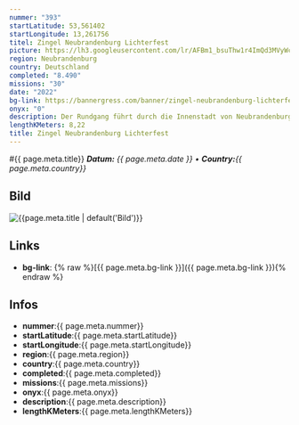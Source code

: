 ```yaml
---
nummer: "393"
startLatitude: 53,561402
startLongitude: 13,261756
titel: Zingel Neubrandenburg Lichterfest
picture: https://lh3.googleusercontent.com/lr/AFBm1_bsuThw1r4ImQd3MVyWco8234Fu8Jh8ZCjd4SsyF7d6K6oWNW2aFmePV1XChTZ8DjzuhqozN2MF0gZz1OxTvs_t1G5TS9jsPkgpOIIX8efEKkl0-DE4SXUSh-ShPuzsymruqOfJgdhjY_syUMS8kTtqy6ywG89tlNEvJwMEceH5Uw4rt2EysOhuRPt7cajEc5Be7sz_NQHNLE5CM-ZNuoF67tUMMLf6FsNcpptINzCcn-rwh36nLxc8IVkfa9aC2ssc9MoRjAHYobIVGdMXrVPNvXcndBT_G9o-myLCekucg5QSQqe3DMkXKlVlIsar6gZ62xFpej0fvoGeP10Iw_w8zMxg29ZoN1Akx8U0E0qXquuznXDqT17G5_cLnDukDJIPPDgSkL6g2UPJBO7IHOiqyJhk1YUxk2dWxldP_a7dkoCQPHj06l0cWP0p9OZKvaAcb28umii4egmDfrocTuu_CpYEXyA9djkht6b-r89Qq4JFl_0DjZ44EqQvA0XgW6jsGM6npc0lF1qOtwwqDZ93NzsVu2hs2c9ENGamsvmLCIioNEGEXeZblI670ZY_mFHuYPl3r2Yu-oiYHK11NZtQyhKHFMLMSeswq7bDLbRu2iAdNf5NRb6Ef-pkvFWfAMNHXMNtR391sXV3IgnN9w3V7NxuClpkPC77LG74PvR_0PsyQyeKkNEPzbm1dZz-fr1uX6_K0qw2P7ydhk2NQOE0O6bFYGeGzRtyK5hqhw6RKZxdAj4h0jk9c6kSjkQ1jTdLimuh0Dy0G9KRu-nhY-elGUitImNoJKnX4X0SAuE-g80K0Xb_7DazmCvouqaDAa-oXfwcrlMGotTqqW8o8Hhsn-myq4UPYp04
region: Neubrandenburg
country: Deutschland
completed: "8.490"
missions: "30"
date: "2022"
bg-link: https://bannergress.com/banner/zingel-neubrandenburg-lichterfest-b183
onyx: "0"
description: Der Rundgang führt durch die Innenstadt von Neubrandenburg. Erlebe dabei die zahlreichen Gebäude aus dem Mittelalter und entdecke die Infotafeln, die die Geschichte der Stadt Neubrandenburg erzählen.
lengthKMeters: 8,22
title: Zingel Neubrandenburg Lichterfest
---
```


#{{ page.meta.title}}
_**Datum:** {{ page.meta.date }} • **Country:**{{ page.meta.country}}_

## Bild
![{{page.meta.title | default('Bild')}}]({{page.meta.picture}})

## Links
- **bg-link**: {% raw %}[{{ page.meta.bg-link }}]({{ page.meta.bg-link }}){% endraw %}

## Infos
- **nummer**:{{ page.meta.nummer}}
- **startLatitude**:{{ page.meta.startLatitude}}
- **startLongitude**:{{ page.meta.startLongitude}}
- **region**:{{ page.meta.region}}
- **country**:{{ page.meta.country}}
- **completed**:{{ page.meta.completed}}
- **missions**:{{ page.meta.missions}}
- **onyx**:{{ page.meta.onyx}}
- **description**:{{ page.meta.description}}
- **lengthKMeters**:{{ page.meta.lengthKMeters}}

